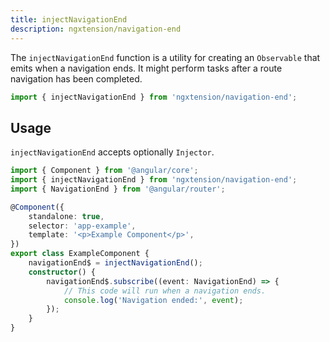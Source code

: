 ```yaml
---
title: injectNavigationEnd
description: ngxtension/navigation-end
---
```


The `injectNavigationEnd` function is a utility for creating an `Observable` that emits when a navigation ends. It might perform tasks after a route navigation has been completed.

```ts
import { injectNavigationEnd } from 'ngxtension/navigation-end';
```

## Usage

`injectNavigationEnd` accepts optionally `Injector`.

```ts
import { Component } from '@angular/core';
import { injectNavigationEnd } from 'ngxtension/navigation-end';
import { NavigationEnd } from '@angular/router';

@Component({
	standalone: true,
	selector: 'app-example',
	template: '<p>Example Component</p>',
})
export class ExampleComponent {
	navigationEnd$ = injectNavigationEnd();
	constructor() {
		navigationEnd$.subscribe((event: NavigationEnd) => {
			// This code will run when a navigation ends.
			console.log('Navigation ended:', event);
		});
	}
}
```
